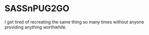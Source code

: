# SASSnPUG2GO
I got tired of recreating the same thing so many times without anyone providing anything worthwhile.
